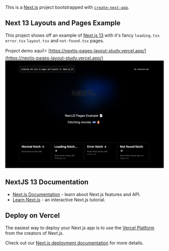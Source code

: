 This is a [Next.js](https://nextjs.org/) project bootstrapped with [`create-next-app`](https://github.com/vercel/next.js/tree/canary/packages/create-next-app).

## Next 13 Layouts and Pages Example

This project shows off an example of [Next.js 13](https://nextjs.org/) with it's fancy `loading.tsx` `error.tsx` `layout.tsx` and `not-found.tsx` pages.

Project demo aqui!⚡ [https://nextjs-pages-layout-study.vercel.app/](https://nextjs-pages-layout-study.vercel.app/)
![Model](https://github.com/usbaliendev/nextjs-pages-layout-study/blob/master/public/image.png)

## NextJS 13 Documentation

- [Next.js Documentation](https://nextjs.org/docs) - learn about Next.js features and API.
- [Learn Next.js](https://nextjs.org/learn) - an interactive Next.js tutorial.

## Deploy on Vercel

The easiest way to deploy your Next.js app is to use the [Vercel Platform](https://vercel.com/new?utm_medium=default-template&filter=next.js&utm_source=create-next-app&utm_campaign=create-next-app-readme) from the creators of Next.js.

Check out our [Next.js deployment documentation](https://nextjs.org/docs/deployment) for more details.
